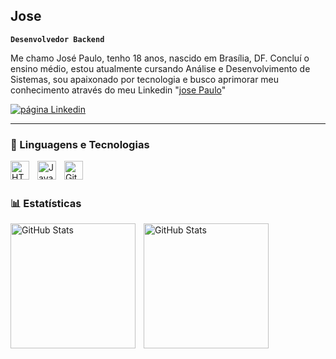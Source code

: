 ## Jose

**`Desenvolvedor Backend`**

Me chamo José Paulo, tenho 18 anos, nascido em Brasília, DF. Concluí o ensino médio, estou atualmente cursando Análise e Desenvolvimento de Sistemas, sou apaixonado por tecnologia e busco aprimorar meu conhecimento através do meu Linkedin "[jose Paulo](https://www.linkedin.com/in/josé-paulo-5b35b5353/)"
 <p>
    <a href="https://www.linkedin.com/in/josé-paulo-5b35b5353/">
        <img 
            alt="página Linkedin" 
            title="página Linkedin" 
            src="https://img.shields.io/badge/LinkedIn-0077B5?style=for-the-badge&logo=linkedin&logoColor=white"
        />
    </a>
</p>

---

### 🤖 Linguagens e Tecnologias

<img 
    align="left" 
    alt="HTML"
    title="HTML" 
    width="30px" 
    style="padding-right: 10px;" 
    src="https://cdn.jsdelivr.net/gh/devicons/devicon@latest/icons/html5/html5-original.svg" 
/>
<img 
    align="left" 
    alt="JavaScript" 
    title="JavaScript"
    width="30px" 
    style="padding-right: 10px;" 
    src="https://cdn.jsdelivr.net/gh/devicons/devicon@latest/icons/javascript/javascript-original.svg" 
/>
<img 
    align="left" 
    alt="Git" 
    title="Git"
    width="30px" 
    style="padding-right: 10px;" 
    src="https://cdn.jsdelivr.net/gh/devicons/devicon@latest/icons/git/git-original.svg" 
/>

<br/>
<br/>

### 📊 Estatísticas

<p>
  <img 
    align="left" 
    alt="GitHub Stats" 
    height="200" 
    style="padding-right: 10px;" 
    src="https://github-readme-stats.vercel.app/api?username=JosePaulo244&show_icons=true&theme=tokyonight&include_all_commits=true&locale=pt-br" 
  />

<img 
      align="left" 
      alt="GitHub Stats" 
      height="200" 
      src="https://github-readme-stats.vercel.app/api/top-langs/?username=JosePaulo244&theme=tokyonight&layout=compact&custom_title=Tecnologias&langs_count=9" 
  />

</p>


